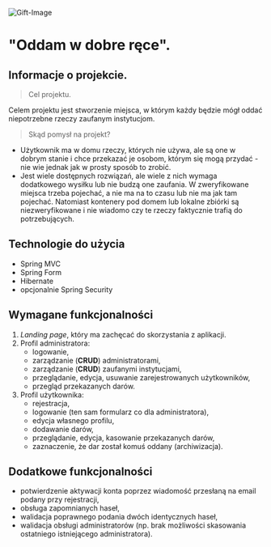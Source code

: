 ![Gift-Image](/home/mati/Pulpit/prework/oddam-w-dobre-rece/src/main/webapp/static/images/header-bg.jpg)


# "Oddam w dobre ręce".
## Informacje o projekcie.

> Cel projektu.

Celem projektu jest stworzenie miejsca, w którym każdy będzie mógł oddać niepotrzebne rzeczy zaufanym instytucjom.

> Skąd pomysł na projekt?

-  Użytkownik ma w domu rzeczy, których nie używa, ale są  one w dobrym stanie i chce przekazać je osobom, którym się mogą przydać - nie wie jednak jak w prosty sposób to zrobić.
- Jest wiele dostępnych rozwiązań, ale wiele z nich wymaga dodatkowego wysiłku lub nie budzą one zaufania.
W zweryfikowane miejsca trzeba pojechać, a nie ma na to czasu lub nie ma jak tam pojechać. Natomiast kontenery pod domem lub lokalne zbiórki są niezweryfikowane i nie wiadomo czy te rzeczy faktycznie trafią do potrzebujących. 

## Technologie do użycia
- Spring MVC
- Spring Form
- Hibernate
- opcjonalnie Spring Security

## Wymagane funkcjonalności
1. *Landing page*, który ma zachęcać do skorzystania z aplikacji.
2. Profil administratora:
     - logowanie,
     - zarządzanie (**CRUD**) administratorami,
     - zarządzanie (**CRUD**) zaufanymi instytucjami,
     - przeglądanie, edycja, usuwanie zarejestrowanych użytkowników,
     - przegląd przekazanych darów.
3. Profil użytkownika:
     - rejestracja,
     - logowanie (ten sam formularz co dla administratora),
     - edycja własnego profilu,
     - dodawanie darów,
     - przeglądanie, edycja, kasowanie przekazanych darów,
     - zaznaczenie, że dar został komuś oddany (archiwizacja).
     
## Dodatkowe funkcjonalności
- potwierdzenie aktywacji konta poprzez wiadomość przesłaną na email podany przy rejestracji,
- obsługa zapomnianych haseł,
- walidacja poprawnego podania dwóch identycznych haseł,
- walidacja obsługi administratorów (np. brak możliwości skasowania ostatniego istniejącego administratora).
